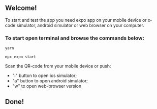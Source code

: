 ## Welcome!
To start and test the app you need expo app on your mobile device or x-code simulator, android simulator or web browser on your computer.

### To start open terminal and browse the commands below:
```
yarn
```
```
npx expo start
```

Scan the QR-code from your mobile device or push:
- "i" button to open ios simulator;
- "a" button to open android simulator;
- "w" to open web-browser version

## Done!
